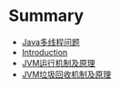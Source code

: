 # Summary

* [Java多线程问题](java多线程问题.md)
* [Introduction](README.md)
* [JVM运行机制及原理](JVM/JVM运行机制及原理.md)
* [JVM垃圾回收机制及原理](JVM/JVM垃圾回收机制及原理.md)

